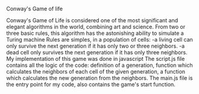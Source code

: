 Conway's Game of life

Conway's Game of Life is considered one of the most significant and elegant algorithms in the world, combining art and science. From two or three basic rules, this algorithm has the astonishing ability to simulate a Turing machine
Rules are simples, in a population of cells:
-a living cell can only survive the next generation if it has only two or three neighbors.
-a dead cell only survives the next generation if it has only three neighbors.
My implementation of this game was done in javascript
The script.js file contains all the logic of the code: definition of a generation, function which calculates the neighbors of each cell of the given generation, a function which calculates the new generation from the neighbors.
The main.js file is the entry point for my code, also contains the game's start function.
